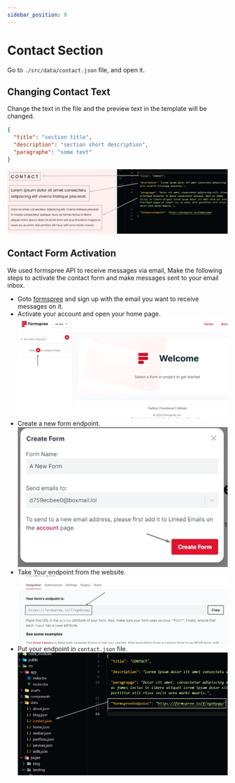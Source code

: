 ```yaml
---
sidebar_position: 9
---
```


# Contact Section

Go to `./src/data/contact.json` file, and open it.

## Changing Contact Text

Change the text in the file and the preview text in the template will be changed.

```json
{
  "title": "section title",
  "description": "section short description",
  "paragraphe": "some text"
}
```

![contact](./img/contact/edit-contant-1.jpg)

## Contact Form Activation

We used formspree API to receive messages via email, Make the following steps to activate the contact form and make messages sent to your email inbox.

- Goto [formspree](https://formspree.io/) and sign up with the email you want to receive messages on it.
- Activate your account and open your home page.
  ![contact](./img/contact/edit-contant-2.jpg)
- Create a new form endpoint.
  ![contact](./img/contact/edit-contant-3.jpg)
- Take Your endpoint from the website.
  ![contact](./img/contact/edit-contant-4.jpg)
- Put your endpoint in `contact.json` file.
  ![contact](./img/contact/edit-contant-5.jpg)
